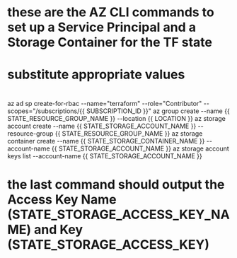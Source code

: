 # these are the AZ CLI commands to set up a Service Principal and a Storage Container for the TF state
#
# substitute appropriate values 
#
az ad sp create-for-rbac --name="terraform" --role="Contributor" --scopes="/subscriptions/{{ SUBSCRIPTION_ID }}"
az group create --name {{ STATE_RESOURCE_GROUP_NAME }} --location {{ LOCATION }}
az storage account create --name {{ STATE_STORAGE_ACCOUNT_NAME }} --resource-group {{ STATE_RESOURCE_GROUP_NAME }}
az storage container create --name {{ STATE_STORAGE_CONTAINER_NAME }} --account-name {{ STATE_STORAGE_ACCOUNT_NAME }}
az storage account keys list --account-name {{ STATE_STORAGE_ACCOUNT_NAME }}
# the last command should output the Access Key Name (STATE_STORAGE_ACCESS_KEY_NAME) and Key (STATE_STORAGE_ACCESS_KEY)
